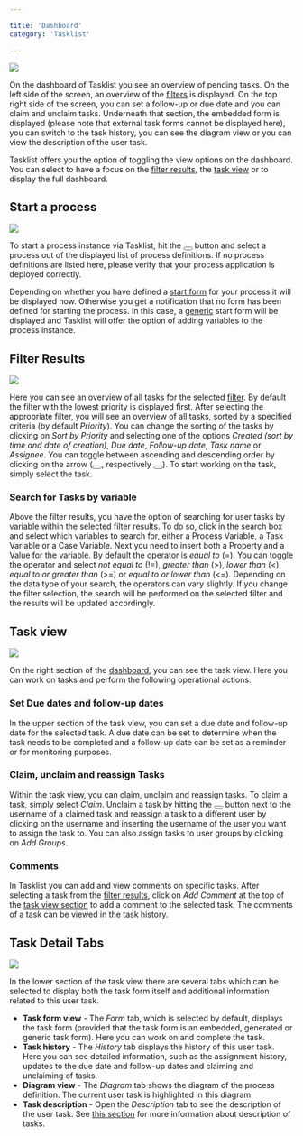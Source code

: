 ```yaml
---

title: 'Dashboard'
category: 'Tasklist'

---
```


<div class="row">
  <div class="col-xs-6 col-sm-6 col-md-3">
    <img data-img-thumb src="ref:asset:/assets/img/implementation-tasklist/tasklist-dashboard-detail.png" />
  </div>
  <div class="col-xs-6 col-sm-6 col-md-9">
    <p>
      On the dashboard of Tasklist you see an overview of pending tasks. On the left side of the screen, an overview of the <a href="ref:#tasklist-filters">filters</a> is displayed. On the top right side of the screen, you can set a follow-up or due date and you can claim and unclaim tasks. Underneath that section, the embedded form is displayed (please note that external task forms cannot be displayed here), you can switch to the task history, you can see the diagram view or you can view the description of the user task.
    </p>
    <p>
      Tasklist offers you the option of toggling the view options on the dashboard. You can select to have a focus on the <a href="ref:#tasklist-dashboard-filter-results">filter results</a>, the <a href="ref:#tasklist-dashboard-task-view">task view</a> or to display the full dashboard.
  </div>
</div>

## Start a process

<div class="row">
  <div class="col-xs-6 col-sm-6 col-md-3">
    <img data-img-thumb src="ref:asset:/assets/img/implementation-tasklist/tasklist-start-process.png" />
  </div>
  <div class="col-xs-6 col-sm-6 col-md-9">
    <p>
      To start a process instance via Tasklist, hit the <button class="btn btn-xs"><i class="glyphicon glyphicon-list-alt"></i></button> button and select a process out of the displayed list of process definitions. If no process definitions are listed here, please verify that your process application is deployed correctly.
    </p>
    <p>
      Depending on whether you have defined a <a href="ref:#task-forms">start form</a> for your process it will be displayed now. Otherwise you get a notification that no form has been defined for starting the process. In this case, a <a href="ref:#task-forms-generic-task-forms">generic</a> start form will be displayed and Tasklist will offer the option of adding variables to the process instance.
    </p>
  </div>
</div>

## Filter Results

<div class="row">
  <div class="col-xs-6 col-sm-6 col-md-3">
    <img data-img-thumb src="ref:asset:/assets/img/implementation-tasklist/tasklist-task-overview.png" />
  </div>
  <div class="col-xs-6 col-sm-6 col-md-9">
    <p>
      Here you can see an overview of all tasks for the selected <a href="ref:#tasklist-filters">filter</a>. By default the filter with the lowest priority is displayed first. After selecting the appropriate filter, you will see an overview of all tasks, sorted by a specified criteria (by default <i>Priority</i>). You can change the sorting of the tasks by clicking on <i>Sort by Priority</i> and selecting one of the options <i>Created (sort by time and date of creation)</i>, <i>Due date</i>, <i>Follow-up date</i>, <i>Task name</i> or <i>Assignee</i>. You can toggle between ascending and descending order by clicking on the arrow (<button class="btn btn-xs"><i class="glyphicon glyphicon-chevron-up"></i></button>, respectively <button class="btn btn-xs"><i class="glyphicon glyphicon-chevron-down"></i></button>). To start working on the task, simply select the task.
    </p>
  </div>
</div>

### Search for Tasks by variable

Above the filter results, you have the option of searching for user tasks by variable within the selected filter results. To do so, click in the search box and select which variables to search for, either a Process Variable, a Task Variable or a Case Variable. Next you need to insert both a Property and a Value for the variable. By default the operator is _equal to_ (=). You can toggle the operator and select _not equal to_ (!=), _greater than_ (>), _lower than_ (<), _equal to or greater than_ (>=) or _equal to or lower than_ (<=). Depending on the data type of your search, the operators can vary slightly. If you change the filter selection, the search will be performed on the selected filter and the results will be updated accordingly.

## Task view

<div class="row">
  <div class="col-xs-6 col-sm-6 col-md-3">
    <img data-img-thumb src="ref:asset:/assets/img/implementation-tasklist/tasklist-task-view.png" />
  </div>
  <div class="col-xs-6 col-sm-6 col-md-9">
    <p>
      On the right section of the <a href="ref:#tasklist-dashboard">dashboard</a>, you can see the task view. Here you can work on tasks and perform the following operational actions.
    </p>
  </div>
</div>

### Set Due dates and follow-up dates

In the upper section of the task view, you can set a due date and follow-up date for the selected task. A due date can be set to determine when the task needs to be completed and a follow-up date can be set as a reminder or for monitoring purposes.

### Claim, unclaim and reassign Tasks

Within the task view, you can claim, unclaim and reassign tasks. To claim a task, simply select _Claim_. Unclaim a task by hitting the <button class="btn btn-xs"><i class="glyphicon glyphicon-remove"></i></button> button next to the username of a claimed task and reassign a task to a different user by clicking on the username and inserting the username of the user you want to assign the task to. You can also assign tasks to user groups by clicking on _Add Groups_.

### Comments

In Tasklist you can add and view comments on specific tasks. After selecting a task from the [filter results](ref:#tasklist-dashboard-filter-results), click on _Add Comment_ at the top of the [task view section](ref:#tasklist-dashboard-task-view) to add a comment to the selected task. The comments of a task can be viewed in the task history.

## Task Detail Tabs

<div class="row">
  <div class="col-xs-6 col-sm-6 col-md-3">
    <img data-img-thumb src="ref:asset:/assets/img/implementation-tasklist/tasklist-task-view.png" />
  </div>
  <div class="col-xs-6 col-sm-6 col-md-9">
    <p>In the lower section of the task view there are several tabs which can be selected to display both the task form itself and additional information related to this user task.
      <ul>
        <li><strong>Task form view</strong> - The <i>Form</i> tab, which is selected by default, displays the task form (provided that the task form is an embedded, generated or generic task form). Here you can work on and complete the task.</li>
        <li><strong>Task history</strong> - The <i>History</i> tab displays the history of this user task. Here you can see detailed information, such as the assignment history, updates to the due date and follow-up dates and claiming and unclaiming of tasks.</li>
        <li><strong>Diagram view</strong> - The <i>Diagram</i> tab shows the diagram of the process definition. The current user task is highlighted in this diagram.</li>
        <li><strong>Task description</strong> - Open the <i>Description</i> tab to see the description of the user task. See <a href="ref:/api-references/bpmn20/#tasks-user-task-description">this section</a> for more information about description of tasks.</li>
      </ul>
    </p>
  </div>
</div>
